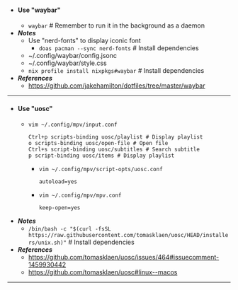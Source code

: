 - #### Use "waybar" 
    - `waybar` # Remember to run it in the background as a daemon
- ***Notes***
    - Use "nerd-fonts" to display iconic font
        - `doas pacman --sync nerd-fonts` # Install dependencies
    - ~/.config/waybar/config.jsonc
    - ~/.config/waybar/style.css
    - `nix profile install nixpkgs#waybar` # Install dependencies
- ***References***
    - https://github.com/jakehamilton/dotfiles/tree/master/waybar
- ---
- #### Use "uosc" 
    - `vim ~/.config/mpv/input.conf`
      ```
      Ctrl+p scripts-binding uosc/playlist # Display playlist
      o scripts-binding uosc/open-file # Open file
      Ctrl+s script-binding uosc/subtitles # Search subtitle
      p script-binding uosc/items # Display playlist
      ```
        - `vim ~/.config/mpv/script-opts/uosc.conf`
          ```
          autoload=yes
          ```
        - `vim ~/.config/mpv/mpv.conf`
          ```
          keep-open=yes
          ```
- ***Notes***
    - `/bin/bash -c "$(curl -fsSL https://raw.githubusercontent.com/tomasklaen/uosc/HEAD/installers/unix.sh)"` # Install dependencies
- ***References***
    - https://github.com/tomasklaen/uosc/issues/464#issuecomment-1459930442
    - https://github.com/tomasklaen/uosc#linux--macos
- ---
